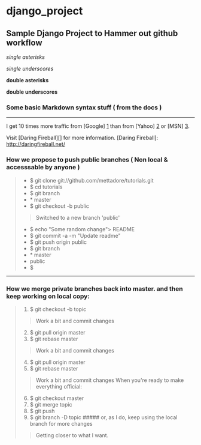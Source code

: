 # django_project

## Sample Django Project to Hammer out github workflow

*single asterisks*

_single underscores_

**double asterisks**

__double underscores__

### Some basic Markdown syntax stuff ( from the docs )

***

I get 10 times more traffic from [Google] [1] than from
[Yahoo] [2] or [MSN] [3].

  [1]: http://google.com/        "Google"
  [2]: http://search.yahoo.com/  "Yahoo Search"
  [3]: http://search.msn.com/    "MSN Search"



Visit [Daring Fireball][] for more information.
[Daring Fireball]: http://daringfireball.net/ 

### How we propose to push public branches ( Non local & accesssable by anyone )

> * $ git clone git://github.com/mettadore/tutorials.git
> * $ cd tutorials
> * $ git branch
> * \* master
> * $ git checkout -b public
> > Switched to a new branch 'public'
> * $ echo "Some random change"&gt; README
> * $ git commit -a -m "Update readme"
> * $ git push origin public
> * $ git branch
> * \* master
> * public
> * $

***


### How we merge private branches back into master. and then keep working on local copy: 

> 1. $ git checkout -b topic
> > Work a bit and commit changes
> 2. $ git pull origin master
> 3. $ git rebase master
> > Work a bit and commit changes
> 4. $ git pull origin master
> 5. $ git rebase master
> > Work a bit and commit changes
> > When you're ready to make everything official:
> 6. $ git checkout master
> 7. $ git merge topic
> 8. $ git push
> 9. $ git branch -D topic  ##### or, as I do, keep using the local branch for more changes
>> Getting closer to what I want. 
 


